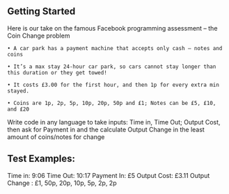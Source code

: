 ## Getting Started

Here is our take on the famous Facebook programming assessment – the Coin Change problem

    • A car park has a payment machine that accepts only cash – notes and coins
  
    • It’s a max stay 24-hour car park, so cars cannot stay longer than this duration or they get towed!

    • It costs £3.00 for the first hour, and then 1p for every extra min stayed.

    • Coins are 1p, 2p, 5p, 10p, 20p, 50p and £1; Notes can be £5, £10, and £20

Write code in any language to take inputs: Time in, Time Out; Output Cost, then ask for Payment in
and the calculate Output Change in the least amount of coins/notes for change

## Test Examples:

Time in:        9:06
Time Out:       10:17
Payment In:     £5
Output Cost:    £3.11
Output Change : £1, 50p, 20p, 10p, 5p, 2p, 2p
